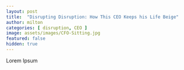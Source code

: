 ```yaml
---
layout: post
title:  "Disrupting Disruption: How This CEO Keeps his Life Beige"
author: milton
categories: [ disruption, CEO ]
image: assets/images/CFO-Sitting.jpg
featured: false
hidden: true
---
```


Lorem Ipsum
